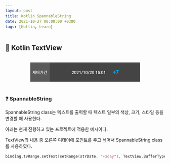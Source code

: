 ```yaml
---
layout: post
title: Kotlin SpannableString
date: 2021-10-27 00:00:00 +0300
tags: [Kotlin, Learn]
---
```


## 💙️ Kotlin TextView

<br>
<center><img src="/assets/img/kotlin/kotlin_textview.png" alt="Drawing"/></center>
<br>

### ❓ SpannableString

SpannableString class는 텍스트를 출력할 때 텍스트 일부의 색상, 크기, 스타일 등을 변경할 때 사용한다.

아래는 현재 진행하고 있는 프로젝트에 적용한 예시이다.

TextView의 내용 중 오른쪽 디데이에 포인트를 주고 싶어서 SpannableString class를 사용하였다.

<script src="https://gist.github.com/boookk/ccd17b48f85bb00ace20f59a9ce0bd24.js"></script>

```kotlin
binding.tvRange.setText(setRange(strDate, "+$day"), TextView.BufferType.SPANNABLE)
```
